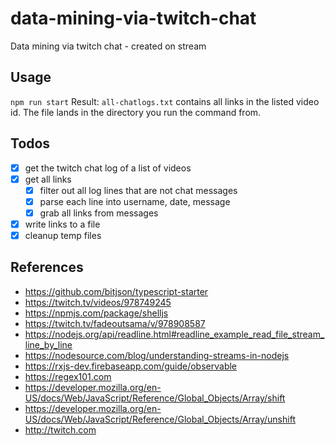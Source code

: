 # data-mining-via-twitch-chat

Data mining via twitch chat - created on stream

## Usage

`npm run start`
Result: `all-chatlogs.txt` contains all links in the listed video id. The file lands in the directory you run the command from.

## Todos

- [x] get the twitch chat log of a list of videos
- [x] get all links
  - [x] filter out all log lines that are not chat messages
  - [x] parse each line into username, date, message
  - [x] grab all links from messages
- [x] write links to a file
- [x] cleanup temp files

## References

- <https://github.com/bitjson/typescript-starter>
- <https://twitch.tv/videos/978749245>
- <https://npmjs.com/package/shelljs>
- <https://twitch.tv/fadeoutsama/v/978908587>
- <https://nodejs.org/api/readline.html#readline_example_read_file_stream_line_by_line>
- <https://nodesource.com/blog/understanding-streams-in-nodejs>
- <https://rxjs-dev.firebaseapp.com/guide/observable>
- <https://regex101.com>
- <https://developer.mozilla.org/en-US/docs/Web/JavaScript/Reference/Global_Objects/Array/shift>
- <https://developer.mozilla.org/en-US/docs/Web/JavaScript/Reference/Global_Objects/Array/unshift>
- <http://twitch.com>
